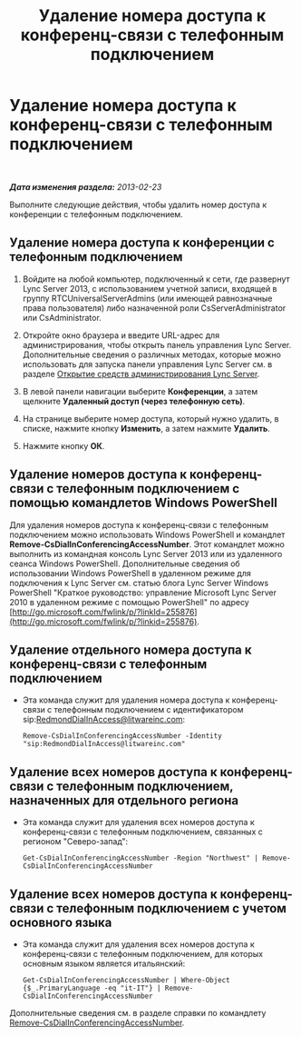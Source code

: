 ﻿---
title: Удаление номера доступа к конференц-связи с телефонным подключением
TOCTitle: Удаление номера доступа к конференц-связи с телефонным подключением
ms:assetid: 199c5d9c-0489-4ad5-a7f1-ca59fe0e6ac7
ms:mtpsurl: https://technet.microsoft.com/ru-ru/library/Gg520956(v=OCS.15)
ms:contentKeyID: 49309089
ms.date: 05/19/2016
mtps_version: v=OCS.15
ms.translationtype: HT
---

# Удаление номера доступа к конференц-связи с телефонным подключением

 

_**Дата изменения раздела:** 2013-02-23_

Выполните следующие действия, чтобы удалить номер доступа к конференции с телефонным подключением.

## Удаление номера доступа к конференции с телефонным подключением

1.  Войдите на любой компьютер, подключенный к сети, где развернут Lync Server 2013, с использованием учетной записи, входящей в группу RTCUniversalServerAdmins (или имеющей равнозначные права пользователя) либо назначенной роли CsServerAdministrator или CsAdministrator.

2.  Откройте окно браузера и введите URL-адрес для администрирования, чтобы открыть панель управления Lync Server. Дополнительные сведения о различных методах, которые можно использовать для запуска панели управления Lync Server см. в разделе [Открытие средств администрирования Lync Server](lync-server-2013-open-lync-server-administrative-tools.md).

3.  В левой панели навигации выберите **Конференции**, а затем щелкните **Удаленный доступ (через телефонную сеть)**.

4.  На странице выберите номер доступа, который нужно удалить, в списке, нажмите кнопку **Изменить**, а затем нажмите **Удалить**.

5.  Нажмите кнопку **ОК**.

## Удаление номеров доступа к конференц-связи с телефонным подключением с помощью командлетов Windows PowerShell

Для удаления номеров доступа к конференц-связи с телефонным подключением можно использовать Windows PowerShell и командлет **Remove-CsDialInConferencingAccessNumber**. Этот командлет можно выполнить из командная консоль Lync Server 2013 или из удаленного сеанса Windows PowerShell. Дополнительные сведения об использовании Windows PowerShell в удаленном режиме для подключения к Lync Server см. статью блога Lync Server Windows PowerShell "Краткое руководство: управление Microsoft Lync Server 2010 в удаленном режиме с помощью PowerShell" по адресу [http://go.microsoft.com/fwlink/p/?linkId=255876](http://go.microsoft.com/fwlink/p/?linkid=255876).

## Удаление отдельного номера доступа к конференц-связи с телефонным подключением

  - Эта команда служит для удаления номера доступа к конференц-связи с телефонным подключением с идентификатором sip:RedmondDialInAccess@litwareinc.com:
    
        Remove-CsDialInConferencingAccessNumber -Identity "sip:RedmondDialInAccess@litwareinc.com"

## Удаление всех номеров доступа к конференц-связи с телефонным подключением, назначенных для отдельного региона

  - Эта команда служит для удаления всех номеров доступа к конференц-связи с телефонным подключением, связанных с регионом "Северо-запад":
    
        Get-CsDialInConferencingAccessNumber -Region "Northwest" | Remove-CsDialInConferencingAccessNumber

## Удаление всех номеров доступа к конференц-связи с телефонным подключением с учетом основного языка

  - Эта команда служит для удаления всех номеров доступа к конференц-связи с телефонным подключением, для которых основным языком является итальянский:
    
        Get-CsDialInConferencingAccessNumber | Where-Object {$_.PrimaryLanguage -eq "it-IT"} | Remove-CsDialInConferencingAccessNumber

Дополнительные сведения см. в разделе справки по командлету [Remove-CsDialInConferencingAccessNumber](remove-csdialinconferencingaccessnumber.md).

